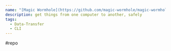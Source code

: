 ```yaml
---
name: "[Magic Wormhole](https://github.com/magic-wormhole/magic-wormhole)"
description: get things from one computer to another, safely
tags:
  - Data-Transfer
  - CLI
---
```

#repo